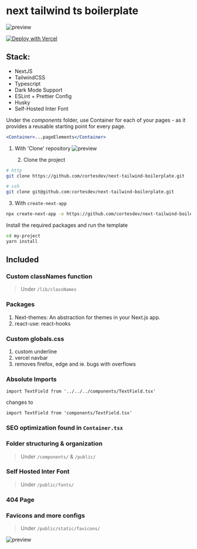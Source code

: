 # next tailwind ts boilerplate

![preview](https://i.ibb.co/Ybnyzm6/boilerplate-cortesdev.jpg)

[![Deploy with Vercel](https://vercel.com/button)](https://vercel.com/new/clone?repository-url=https%3A%2F%2Fgithub.com%2Fcortesdev%2Fnext-tailwind-boilerplate)

## Stack:

- NextJS
- TailwindCSS
- Typescript
- Dark Mode Support
- ESLint + Prettier Config
- Husky
- Self-Hosted Inter Font

Under the _components_ folder, use Container for each of your pages - as it provides a reusable starting point for every page.

```jsx
<Container>...pageElements</Container>
```

1. With 'Clone' repository
   ![preview](https://i.ibb.co/Ybnyzm6/boilerplate-cortesdev.jpg)

   2. Clone the project

```bash
# http
git clone https://github.com/cortesdev/next-tailwind-boilerplate.git
```

```bash
# ssh
git clone git@github.com:cortesdev/next-tailwind-boilerplate.git
```

3. With `create-next-app`

```bash
npx create-next-app -e https://github.com/cortesdev/next-tailwind-boilerplate my-project
```

Install the required packages and run the template

```bash
cd my-project
yarn install
```

## Included

### Custom classNames function

> Under `/lib/classNames`

### Packages

1. Next-themes: An abstraction for themes in your Next.js app.
2. react-use: react-hooks

### Custom globals.css

1. custom underline
2. vercel navbar
3. removes firefox, edge and ie. bugs with overflows

### Absolute Imports

```tsx
import TextField from '../../../components/TextField.tsx'
```

changes to

```tsx
import TextField from 'components/TextField.tsx'
```

### SEO optimization found in `Container.tsx`

### Folder structuring & organization

> Under `/components/` & `/public/`

### Self Hosted Inter Font

> Under `/public/fonts/`

### 404 Page

### Favicons and more configs

> Under `/public/static/favicons/`

![preview](https://i.ibb.co/C5G8hQv/Group-4.jpg)
